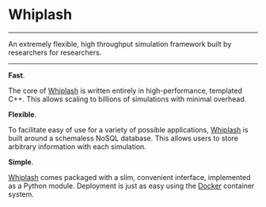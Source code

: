 # Whiplash

---

An extremely flexible, high throughput simulation framework built by researchers for researchers.

<!--
Reduces the complexity of a cluster to the complexity of your laptop.

Bringing the complexity of a cluster down to the complexity of your laptop.

Bring the simplicity of your laptop to a cluster.

Scale from your laptop to a cluster without changing anything.

Scale from your laptop to a cluster without adjustment.

Run simulations on a cluster as if running on your laptop.

Reducing complexity.

Laptop = cluster.

A cluster in your lap.

A supercomputer in your lap.
-->

---

__Fast__.

The core of [Whiplash](http://whiplash.ethz.ch) is written entirely in high-performance, templated C++. This allows scaling to billions of simulations with minimal overhead.

__Flexible__.

To facilitate easy of use for a variety of possible applications, [Whiplash](http://whiplash.ethz.ch) is built around a schemaless NoSQL database. This allows users to store arbitrary information with each simulation.

__Simple__.

[Whiplash](http://whiplash.ethz.ch) comes packaged with a slim, convenient interface, implemented as a Python module. Deployment is just as easy using the [Docker](http://docker.com) container system.
